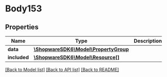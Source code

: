 # Body153

## Properties
Name | Type | Description | Notes
------------ | ------------- | ------------- | -------------
**data** | [**\ShopwareSDK6\Model\PropertyGroup**](PropertyGroup.md) |  | [optional] 
**included** | [**\ShopwareSDK6\Model\Resource[]**](Resource.md) |  | [optional] 

[[Back to Model list]](../../README.md#documentation-for-models) [[Back to API list]](../../README.md#documentation-for-api-endpoints) [[Back to README]](../../README.md)

